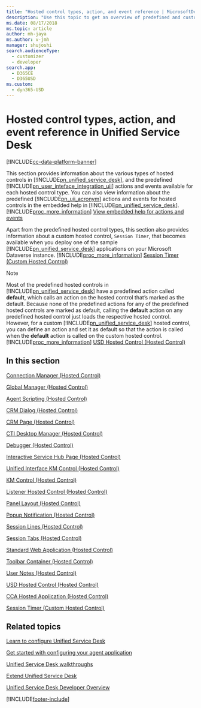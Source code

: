 ```yaml
---
title: "Hosted control types, action, and event reference | MicrosoftDocs"
description: "Use this topic to get an overview of predefined and custom hosted controls, predefined UII actions, and events available for each hosted control type in Unified Service Desk."
ms.date: 08/17/2018
ms.topic: article
author: mh-jaya
ms.author: v-jmh
manager: shujoshi
search.audienceType: 
  - customizer
  - developer
search.app: 
  - D365CE
  - D365USD
ms.custom: 
  - dyn365-USD
---
```


# Hosted control types, action, and event reference in Unified Service Desk

[!INCLUDE[cc-data-platform-banner](../includes/cc-data-platform-banner.md)]

This section provides information about the various types of hosted controls in [!INCLUDE[pn_unified_service_desk](../includes/pn-unified-service-desk.md)], and the predefined [!INCLUDE[pn_user_inteface_integration_uii](../includes/pn-user-interface-integration-uii.md)] actions and events available for each hosted control type. You can also view information about the predefined [!INCLUDE[pn_uii_acronym](../includes/pn-uii-acronym.md)] actions and events for hosted controls in the embedded help in [!INCLUDE[pn_unified_service_desk](../includes/pn-unified-service-desk.md)]. [!INCLUDE[proc_more_information](../includes/proc-more-information.md)] [View embedded help for actions and events](../unified-service-desk/view-embedded-help-for-actions-and-events.md)  
  
 Apart from the predefined hosted control types, this section also provides information about a custom hosted control, `Session Timer`, that becomes available when you deploy one of the sample [!INCLUDE[pn_unified_service_desk](../includes/pn-unified-service-desk.md)] applications on your Microsoft Dataverse instance. [!INCLUDE[proc_more_information](../includes/proc-more-information.md)] [Session Timer (Custom Hosted Control)](../unified-service-desk/session-timer-custom-hosted-control.md)  
  
> [!NOTE]
> Most of the predefined hosted controls in [!INCLUDE[pn_unified_service_desk](../includes/pn-unified-service-desk.md)] have a predefined action called **default**, which calls an action on the hosted control that’s marked as the default. Because none of the predefined actions for any of the predefined hosted controls are marked as default, calling the **default** action on any predefined hosted control just loads the respective hosted control. However, for a custom [!INCLUDE[pn_unified_service_desk](../includes/pn-unified-service-desk.md)] hosted control, you can define an action and set it as default so that the action is called when the **default** action is called on the custom hosted control. [!INCLUDE[proc_more_information](../includes/proc-more-information.md)] [USD Hosted Control (Hosted Control)](../unified-service-desk/usd-hosted-control-hosted-control.md)  
  
## In this section 
 
 [Connection Manager (Hosted Control)](../unified-service-desk/connection-manager-hosted-control.md)  
  
 [Global Manager (Hosted Control)](../unified-service-desk/global-manager-hosted-control.md)  
  
 [Agent Scripting (Hosted Control)](../unified-service-desk/agent-scripting-hosted-control.md)  
  
 [CRM Dialog (Hosted Control)](../unified-service-desk/crm-dialog-hosted-control.md)  
  
 [CRM Page (Hosted Control)](../unified-service-desk/crm-page-hosted-control.md)  
  
 [CTI Desktop Manager (Hosted Control)](../unified-service-desk/cti-desktop-manager-hosted-control.md)  
  
 [Debugger (Hosted Control)](../unified-service-desk/debugger-hosted-control.md)  
  
 [Interactive Service Hub Page (Hosted Control)](../unified-service-desk/interactive-service-hub-page-hosted-control.md)  
  
 [Unified Interface KM Control (Hosted Control)](../unified-service-desk/unified-interface-km-control-hosted-control.md)  

 [KM Control (Hosted Control)](../unified-service-desk/km-control-hosted-control.md)  
  
 [Listener Hosted Control (Hosted Control)](../unified-service-desk/listener-hosted-control-hosted-control.md)  
  
 [Panel Layout (Hosted Control)](../unified-service-desk/panel-layout-hosted-control.md)  
  
 [Popup Notification (Hosted Control)](../unified-service-desk/popup-notification-hosted-control.md)  
  
 [Session Lines (Hosted Control)](../unified-service-desk/session-lines-hosted-control.md)  
  
 [Session Tabs (Hosted Control)](../unified-service-desk/session-tabs-hosted-control.md)  
  
 [Standard Web Application (Hosted Control)](../unified-service-desk/standard-web-application-hosted-control.md)  
  
 [Toolbar Container (Hosted Control)](../unified-service-desk/toolbar-container-hosted-control.md)  
  
 [User Notes (Hosted Control)](../unified-service-desk/user-notes-hosted-control.md)  
  
 [USD Hosted Control (Hosted Control)](../unified-service-desk/usd-hosted-control-hosted-control.md)  
  
 [CCA Hosted Application (Hosted Control)](../unified-service-desk/cca-hosted-application-hosted-control.md)  
  
 [Session Timer (Custom Hosted Control)](../unified-service-desk/session-timer-custom-hosted-control.md)  
  
  
## Related topics 
 
 [Learn to configure Unified Service Desk](../unified-service-desk/learn-to-use-unified-service-desk.md)  
  
 [Get started with configuring your agent application](../unified-service-desk/get-started-configuring-agent-application.md)  

 [Unified Service Desk walkthroughs](../unified-service-desk/unified-service-desk-configuration-walkthroughs.md)  
  
 [Extend Unified Service Desk](../unified-service-desk/extend-unified-service-desk.md)  
  
 [Unified Service Desk Developer Overview](../unified-service-desk/admin/overview-unified-service-desk.md)


[!INCLUDE[footer-include](../includes/footer-banner.md)]
